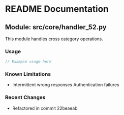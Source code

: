 # README Documentation

## Module: src/core/handler_52.py

This module handles cross category operations.

### Usage

```javascript
// Example usage here
```

### Known Limitations

- Intermittent wrong responses Authentication failures

### Recent Changes

- Refactored in commit 22beaeab
